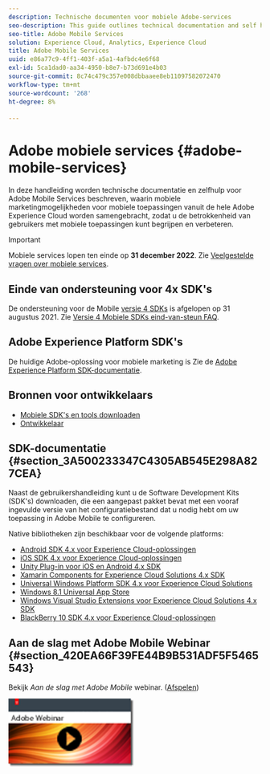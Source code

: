 ```yaml
---
description: Technische documenten voor mobiele Adobe-services
seo-description: This guide outlines technical documentation and self help for Adobe Mobile Services, which brings together mobile marketing capabilities for mobile applications from across the Adobe Experience Cloud, allowing you to understand and improve user engagement with mobile applications.
seo-title: Adobe Mobile Services
solution: Experience Cloud, Analytics, Experience Cloud
title: Adobe Mobile Services
uuid: e86a77c9-4ff1-403f-a5a1-4afbdc4e6f68
exl-id: 5ca1dad0-aa34-4950-b8e7-b73d691e4b03
source-git-commit: 8c74c479c357e008dbbaaee8eb11097582072470
workflow-type: tm+mt
source-wordcount: '268'
ht-degree: 8%

---
```


# Adobe mobiele services {#adobe-mobile-services}

In deze handleiding worden technische documentatie en zelfhulp voor Adobe Mobile Services beschreven, waarin mobiele marketingmogelijkheden voor mobiele toepassingen vanuit de hele Adobe Experience Cloud worden samengebracht, zodat u de betrokkenheid van gebruikers met mobiele toepassingen kunt begrijpen en verbeteren.

>[!IMPORTANT]
>
>Mobiele services lopen ten einde op **31 december 2022**. Zie [Veelgestelde vragen over mobiele services](eol.md).

## Einde van ondersteuning voor 4x SDK&#39;s

De ondersteuning voor de Mobile [versie 4 SDKs](https://github.com/Adobe-Marketing-Cloud/mobile-services) is afgelopen op 31 augustus 2021. Zie [Versie 4 Mobiele SDKs eind-van-steun FAQ](https://aep-sdks.gitbook.io/docs/version-4-sdk-end-of-support-faq).

## Adobe Experience Platform SDK&#39;s

De huidige Adobe-oplossing voor mobiele marketing is Zie de [Adobe Experience Platform SDK-documentatie](https://aep-sdks.gitbook.io/docs/).

## Bronnen voor ontwikkelaars

* [Mobiele SDK&#39;s en tools downloaden](/help/using/c-manage-app-settings/c-mob-confg-app/t-config-analytics/download-sdk.md)
* [Ontwikkelaar](https://docs.adobe.com/content/help/en/analytics/implementation/home.html)

## SDK-documentatie {#section_3A500233347C4305AB545E298A827CEA}

Naast de gebruikershandleiding kunt u de Software Development Kits (SDK&#39;s) downloaden, die een aangepast pakket bevat met een vooraf ingevulde versie van het configuratiebestand dat u nodig hebt om uw toepassing in Adobe Mobile te configureren.

Native bibliotheken zijn beschikbaar voor de volgende platforms:

* [Android SDK 4.x voor Experience Cloud-oplossingen](/help/android/overview.md)
* [iOS SDK 4.x voor Experience Cloud-oplossingen](/help/ios/overview.md)
* [Unity Plug-in voor iOS en Android 4.x SDK](/help/unity/get-started.md)
* [Xamarin Components for Experience Cloud Solutions 4.x SDK](/help/xamarin/get-started.md)
* [Universal Windows Platform SDK 4.x voor Experience Cloud Solutions](/help/universal-windows/overview.md)
* [Windows 8.1 Universal App Store](/help/windows-appstore/overview.md)
* [Windows Visual Studio Extensions voor Experience Cloud Solutions 4.x SDK](/help/windows-appstore/extensions/win-vse-4x.md)
* [BlackBerry 10 SDK 4.x voor Experience Cloud-oplossingen](/help/blackberry/overview.md)

## Aan de slag met Adobe Mobile Webinar {#section_420EA66F39FE44B9B531ADF5F5465543}

Bekijk *Aan de slag met Adobe Mobile* webinar. ([Afspelen](https://adobe.ly/PsxCFn))

[![Afbeelding koppelen](assets/webinar.png)](https://adobe.ly/PsxCFn)
